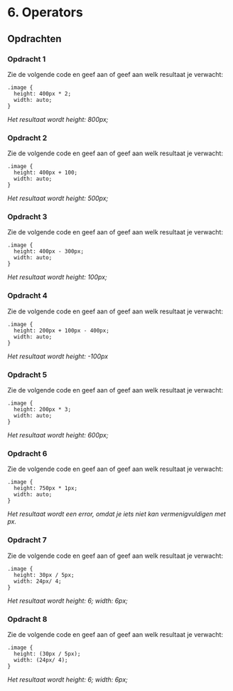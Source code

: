 # **6. Operators**
## **Opdrachten**

### **Opdracht 1**

Zie de volgende code en geef aan of geef aan welk resultaat je verwacht:

```
.image {
  height: 400px * 2;
  width: auto;
}
```
*Het resultaat wordt height: 800px;*

### **Opdracht 2**

Zie de volgende code en geef aan of geef aan welk resultaat je verwacht:


```
.image {
  height: 400px + 100;
  width: auto;
}
```
*Het resultaat wordt height: 500px;* 

### **Opdracht 3**

Zie de volgende code en geef aan of geef aan welk resultaat je verwacht:


```
.image {
  height: 400px - 300px;
  width: auto;
}
```
*Het resultaat wordt height: 100px;*

### **Opdracht 4**

Zie de volgende code en geef aan of geef aan welk resultaat je verwacht: 

```
.image {
  height: 200px + 100px - 400px;
  width: auto;
}
```
*Het resultaat wordt height: -100px*

### **Opdracht 5**

Zie de volgende code en geef aan of geef aan welk resultaat je verwacht:

```
.image {
  height: 200px * 3;
  width: auto;
}
```
*Het resultaat wordt height: 600px;*

### **Opdracht 6**

Zie de volgende code en geef aan of geef aan welk resultaat je verwacht:

```
.image {
  height: 750px * 1px;
  width: auto;
}
```
*Het resultaat wordt een error, omdat je iets niet kan vermenigvuldigen met px.*

### **Opdracht 7**

Zie de volgende code en geef aan of geef aan welk resultaat je verwacht: 

```
.image {
  height: 30px / 5px;
  width: 24px/ 4;
}
```
*Het resultaat wordt height: 6; width: 6px;*

### **Opdracht 8**

Zie de volgende code en geef aan of geef aan welk resultaat je verwacht:

```
.image {
  height: (30px / 5px);
  width: (24px/ 4);
}
```
*Het resultaat wordt height: 6; width: 6px;*